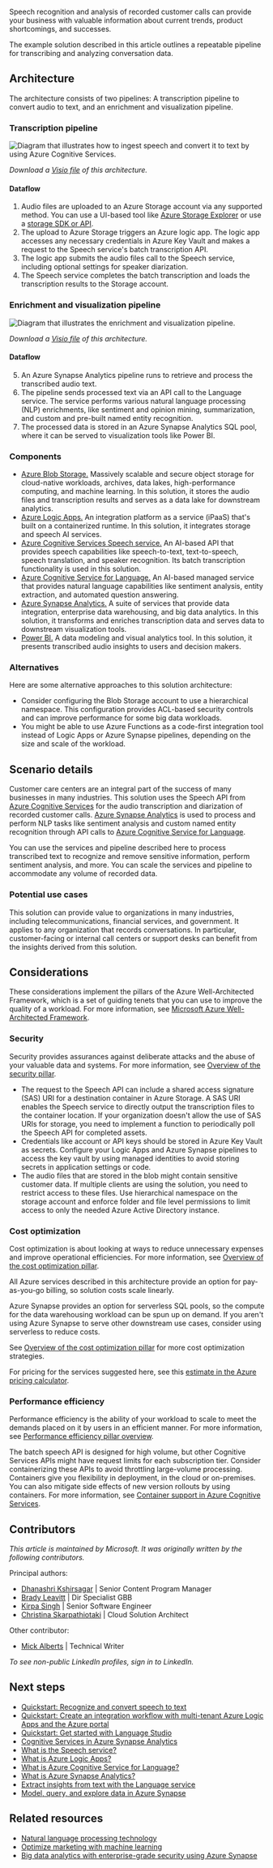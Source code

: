 Speech recognition and analysis of recorded customer calls can provide your business with valuable information about current trends, product shortcomings, and successes.

The example solution described in this article outlines a repeatable pipeline for transcribing and analyzing conversation data.

## Architecture

The architecture consists of two pipelines: A transcription pipeline to convert audio to text, and an enrichment and visualization pipeline.

### Transcription pipeline

![Diagram that illustrates how to ingest speech and convert it to text by using Azure Cognitive Services.](_images/speech-to-text-transcription.png)

*Download a [Visio file](https://arch-center.azureedge.net/speech-to-text-transcription-pipeline.vsdx) of this architecture.*

#### Dataflow

1. Audio files are uploaded to an Azure Storage account via any supported method. You can use a UI-based tool like [Azure Storage Explorer](/azure/vs-azure-tools-storage-manage-with-storage-explorer) or use a [storage SDK or API](/azure/storage/blobs/reference).
1. The upload to Azure Storage triggers an Azure logic app. The logic app accesses any necessary credentials in Azure Key Vault and makes a request to the Speech service's batch transcription API.
1. The logic app submits the audio files call to the Speech service, including optional settings for speaker diarization.
1. The Speech service completes the batch transcription and loads the transcription results to the Storage account.

### Enrichment and visualization pipeline

![Diagram that illustrates the enrichment and visualization pipeline.](_images/speech-to-text-nlp.png)

*Download a [Visio file](https://arch-center.azureedge.net/speech-to-text-transcription-pipeline.vsdx) of this architecture.*

#### Dataflow

5. An Azure Synapse Analytics pipeline runs to retrieve and process the transcribed audio text.
6. The pipeline sends processed text via an API call to the Language service. The service performs various natural language processing (NLP) enrichments, like sentiment and opinion mining, summarization, and custom and pre-built named entity recognition.
7. The processed data is stored in an Azure Synapse Analytics SQL pool, where it can be served to visualization tools like Power BI.

### Components

- [Azure Blob Storage.](https://azure.microsoft.com/services/storage/blobs) Massively scalable and secure object storage for cloud-native workloads, archives, data lakes, high-performance computing, and machine learning. In this solution, it stores the audio files and transcription results and serves as a data lake for downstream analytics.
- [Azure Logic Apps.](https://azure.microsoft.com/services/logic-apps) An integration platform as a service (iPaaS) that's built on a containerized runtime. In this solution, it integrates storage and speech AI services. 
- [Azure Cognitive Services Speech service.](https://azure.microsoft.com/services/cognitive-services/speech-services) An AI-based API that provides speech capabilities like speech-to-text, text-to-speech, speech translation, and speaker recognition. Its batch transcription functionality is used in this solution.
- [Azure Cognitive Service for Language.](https://azure.microsoft.com/services/cognitive-services/language-service) An AI-based managed service that provides natural language capabilities like sentiment analysis, entity extraction, and automated question answering.
- [Azure Synapse Analytics.](https://azure.microsoft.com/services/synapse-analytics) A suite of services that provide data integration, enterprise data warehousing, and big data analytics. In this solution, it transforms and enriches transcription data and serves data to downstream visualization tools.
- [Power BI.](https://powerbi.microsoft.com) A data modeling and visual analytics tool. In this solution, it presents transcribed audio insights to users and decision makers.

### Alternatives

Here are some alternative approaches to this solution architecture:

* Consider configuring the Blob Storage account to use a hierarchical namespace. This configuration provides ACL-based security controls and can improve performance for some big data workloads.
* You might be able to use Azure Functions as a code-first integration tool instead of Logic Apps or Azure Synapse pipelines, depending on the size and scale of the workload.

## Scenario details

Customer care centers are an integral part of the success of many businesses in many industries. This solution uses the Speech API from [Azure Cognitive Services](/azure/cognitive-services/speech-service/overview) for the audio transcription and diarization of recorded customer calls. [Azure Synapse Analytics](/azure/synapse-analytics) is used to process and perform NLP tasks like sentiment analysis and custom named entity recognition through API calls to [Azure Cognitive Service for Language](/azure/cognitive-services/language-service).

You can use the services and pipeline described here to process transcribed text to recognize and remove sensitive information, perform sentiment analysis, and more. You can scale the services and pipeline to accommodate any volume of recorded data.

### Potential use cases

This solution can provide value to organizations in many industries, including telecommunications, financial services, and government. It applies to any organization that records conversations. In particular, customer-facing or internal call centers or support desks can benefit from the insights derived from this solution.

## Considerations

These considerations implement the pillars of the Azure Well-Architected Framework, which is a set of guiding tenets that you can use to improve the quality of a workload. For more information, see [Microsoft Azure Well-Architected Framework](/azure/architecture/framework).

### Security

Security provides assurances against deliberate attacks and the abuse of your valuable data and systems. For more information, see [Overview of the security pillar](/azure/architecture/framework/security/overview).

- The request to the Speech API can include a shared access signature (SAS) URI for a destination container in Azure Storage. A SAS URI enables the Speech service to directly output the transcription files to the container location. If your organization doesn't allow the use of SAS URIs for storage, you need to implement a function to periodically poll the Speech API for completed assets. 
- Credentials like account or API keys should be stored in Azure Key Vault as secrets. Configure your Logic Apps and Azure Synapse pipelines to access the key vault by using managed identities to avoid storing secrets in application settings or code.
- The audio files that are stored in the blob might contain sensitive customer data. If multiple clients are using the solution, you need to restrict access to these files. Use hierarchical namespace on the storage account and enforce folder and file level permissions to limit access to only the needed Azure Active Directory instance.

### Cost optimization

Cost optimization is about looking at ways to reduce unnecessary expenses and improve operational efficiencies. For more information, see [Overview of the cost optimization pillar](/azure/architecture/framework/cost/overview).

All Azure services described in this architecture provide an option for pay-as-you-go billing, so solution costs scale linearly.

Azure Synapse provides an option for serverless SQL pools, so the compute for the data warehousing workload can be spun up on demand. If you aren't using Azure Synapse to serve other downstream use cases, consider using serverless to reduce costs.

See [Overview of the cost optimization pillar](/azure/architecture/framework/cost/overview) for more cost optimization strategies.

For pricing for the services suggested here, see this [estimate in the Azure pricing calculator](https://azure.com/e/27232ae18e00459fa724d25275250f11).

### Performance efficiency

Performance efficiency is the ability of your workload to scale to meet the demands placed on it by users in an efficient manner. For more information, see [Performance efficiency pillar overview](/azure/architecture/framework/scalability/overview).

The batch speech API is designed for high volume, but other Cognitive Services APIs might have request limits for each subscription tier. Consider containerizing these APIs to avoid throttling large-volume processing. Containers give you flexibility in deployment, in the cloud or on-premises. You can also mitigate side effects of new version rollouts by using containers. For more information, see [Container support in Azure Cognitive Services](/azure/cognitive-services/cognitive-services-container-support).

## Contributors

*This article is maintained by Microsoft. It was originally written by the following contributors.*

Principal authors:

* [Dhanashri Kshirsagar](https://www.linkedin.com/in/dhanashrikr) | Senior Content Program Manager
* [Brady Leavitt](https://www.linkedin.com/in/bradyleavitt) | Dir Specialist GBB
* [Kirpa Singh](https://www.linkedin.com/in/kirpa-singh-80676713) | Senior Software Engineer
* [Christina Skarpathiotaki](https://www.linkedin.com/in/christinaskarpathiotaki) | Cloud Solution Architect

Other contributor:

- [Mick Alberts](https://www.linkedin.com/in/mick-alberts-a24a1414) | Technical Writer

*To see non-public LinkedIn profiles, sign in to LinkedIn.*

## Next steps

- [Quickstart: Recognize and convert speech to text](/azure/cognitive-services/speech-service/get-started-speech-to-text?tabs=windowsinstall%2Cterminal&pivots=programming-language-python)
- [Quickstart: Create an integration workflow with multi-tenant Azure Logic Apps and the Azure portal](/azure/logic-apps/quickstart-create-first-logic-app-workflow)
- [Quickstart: Get started with Language Studio](/azure/cognitive-services/language-service/language-studio)
- [Cognitive Services in Azure Synapse Analytics](/azure/synapse-analytics/machine-learning/overview-cognitive-services)
- [What is the Speech service?](/azure/cognitive-services/speech-service/overview)
- [What is Azure Logic Apps?](/azure/logic-apps/logic-apps-overview)
- [What is Azure Cognitive Service for Language?](/azure/cognitive-services/language-service/overview)
- [What is Azure Synapse Analytics?](/azure/synapse-analytics/overview-what-is)
- [Extract insights from text with the Language service](/training/modules/extract-insights-text-with-text-analytics-service)
-  [Model, query, and explore data in Azure Synapse](/training/paths/model-query-explore-data-for-azure-synapse)

## Related resources

- [Natural language processing technology](../../data-guide/technology-choices/natural-language-processing.yml)
- [Optimize marketing with machine learning](../../solution-ideas/articles/optimize-marketing-with-machine-learning.yml)
- [Big data analytics with enterprise-grade security using Azure Synapse](../../solution-ideas/articles/big-data-analytics-enterprise-grade-security.yml)
